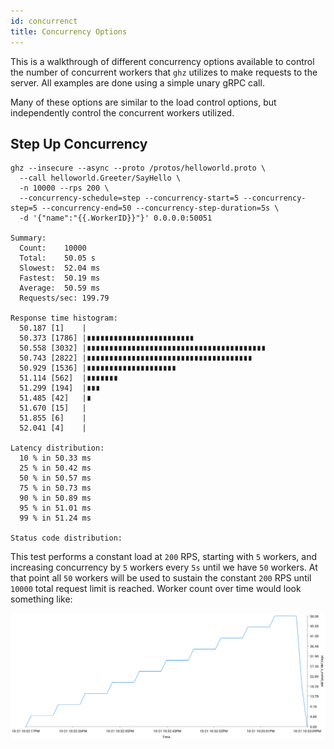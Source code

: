 ```yaml
---
id: concurrenct
title: Concurrency Options
---
```


This is a walkthrough of different concurrency options available to control the number of concurrent workers that `ghz` utilizes to make requests to the server. All examples are done using a simple unary gRPC call.

Many of these options are similar to the load control options, but independently control the concurrent workers utilized.

## Step Up Concurrency

```
ghz --insecure --async --proto /protos/helloworld.proto \
  --call helloworld.Greeter/SayHello \
  -n 10000 --rps 200 \
  --concurrency-schedule=step --concurrency-start=5 --concurrency-step=5 --concurrency-end=50 --concurrency-step-duration=5s \
  -d '{"name":"{{.WorkerID}}"}' 0.0.0.0:50051

Summary:
  Count:	10000
  Total:	50.05 s
  Slowest:	52.04 ms
  Fastest:	50.19 ms
  Average:	50.59 ms
  Requests/sec:	199.79

Response time histogram:
  50.187 [1]	|
  50.373 [1786]	|∎∎∎∎∎∎∎∎∎∎∎∎∎∎∎∎∎∎∎∎∎∎∎∎
  50.558 [3032]	|∎∎∎∎∎∎∎∎∎∎∎∎∎∎∎∎∎∎∎∎∎∎∎∎∎∎∎∎∎∎∎∎∎∎∎∎∎∎∎∎
  50.743 [2822]	|∎∎∎∎∎∎∎∎∎∎∎∎∎∎∎∎∎∎∎∎∎∎∎∎∎∎∎∎∎∎∎∎∎∎∎∎∎
  50.929 [1536]	|∎∎∎∎∎∎∎∎∎∎∎∎∎∎∎∎∎∎∎∎
  51.114 [562]	|∎∎∎∎∎∎∎
  51.299 [194]	|∎∎∎
  51.485 [42]	|∎
  51.670 [15]	|
  51.855 [6]	|
  52.041 [4]	|

Latency distribution:
  10 % in 50.33 ms
  25 % in 50.42 ms
  50 % in 50.57 ms
  75 % in 50.73 ms
  90 % in 50.89 ms
  95 % in 51.01 ms
  99 % in 51.24 ms

Status code distribution:
```

This test performs a constant load at `200` RPS, starting with `5` workers, and increasing concurrency by `5` workers every `5s` until we have `50` workers. At that point all `50` workers will be used to sustain the constant `200` RPS until `10000` total request limit is reached. Worker count over time would look something like:

![Constant Load](images/step_up_c_const_rps_wc.svg)
